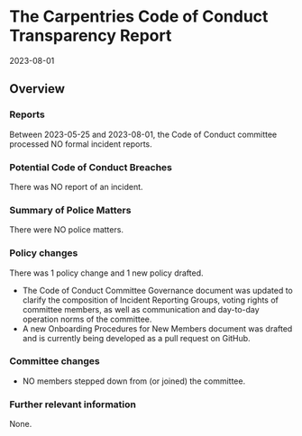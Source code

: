 # The Carpentries Code of Conduct Transparency Report

2023-08-01

## Overview

### Reports

Between 2023-05-25 and 2023-08-01, the Code of Conduct committee processed NO formal incident reports. 

### Potential Code of Conduct Breaches

There was NO report of an incident.

### Summary of Police Matters

There were NO police matters.

### Policy changes

There was 1 policy change and 1 new policy drafted.  
- The Code of Conduct Committee Governance document was updated to clarify the composition of Incident Reporting Groups, voting rights of committee members, as well as communication and day-to-day operation norms of the committee. 
- A new Onboarding Procedures for New Members document was drafted and is currently being developed as a pull request on GitHub. 
 
### Committee changes

- NO members stepped down from (or joined) the committee.

### Further relevant information

None.
